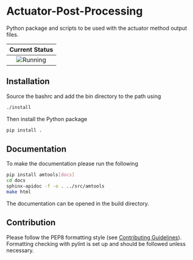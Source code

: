 # Actuator-Post-Processing
Python package and scripts to be used with the actuator method output files.

| Current Status |
|:--------------:|
| ![Running](https://github.com/UoO-Tidal-and-Wind/Actuator-Method-Tools/actions/workflows/pylint.yml/badge.svg) |


## Installation
Source the bashrc and add the bin directory to the path using 
```bash
./install
```
Then install the Python package
```bash
pip install .
```

## Documentation
To make the documentation please run the following
```bash
pip install amtools[docs]
cd docs
sphinx-apidoc -f -o . ../src/amtools
make html
```
The documentation can be opened in the build directory.

## Contribution
Please follow the PEP8 formatting style (see [Contributing Guidelines](CONTRIBUTING.md)). Formatting checking with pylint is set up and should be followed unless necessary. 
